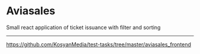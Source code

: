 # Aviasales
Small react application of ticket issuance with filter and sorting
***
https://github.com/KosyanMedia/test-tasks/tree/master/aviasales_frontend
